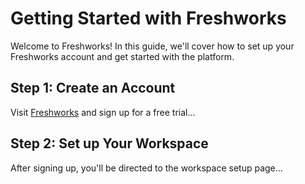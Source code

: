 # Getting Started with Freshworks

Welcome to Freshworks! In this guide, we'll cover how to set up your Freshworks account and get started with the platform.

## Step 1: Create an Account
Visit [Freshworks](https://www.freshworks.com) and sign up for a free trial...

## Step 2: Set up Your Workspace
After signing up, you'll be directed to the workspace setup page...
